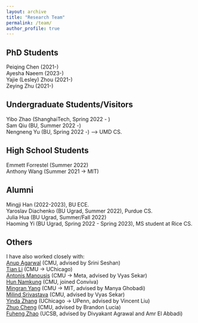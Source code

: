 ```yaml
---
layout: archive
title: "Research Team"
permalink: /team/
author_profile: true
---
```

PhD Students
---
Peiqing Chen (2021-)    
Ayesha Naeem (2023-)     
Yajie (Lesley) Zhou (2021-)    
Zeying Zhu (2021-)        

Undergraduate Students/Visitors
---
Yibo Zhao (ShanghaiTech, Spring 2022 - )      
Sam Qiu  (BU, Summer 2022 -)     
Nengneng Yu  (BU, Spring 2022 -) --> UMD CS.   

High School Students
---
Emmett Forrestel (Summer 2022)   
Anthony Wang (Summer 2021 -> MIT)  

Alumni
---
Mingji Han  (2022-2023), BU ECE.      
Yaroslav Diachenko (BU Ugrad, Summer 2022), Purdue CS.     
Julia Hua (BU Ugrad, Summer/Fall 2022)      
Haoming Yi  (BU Ugrad, Spring 2022 - Spring 2023), MS student at Rice CS.     

Others
---
I have also worked closely with:   
[Anup Agarwal](https://108anup.github.io/) (CMU, advised by Srini Seshan)   
[Tian Li](https://www.cs.cmu.edu/~litian/) (CMU -> UChicago)   
[Antonis Manousis](https://www.andrew.cmu.edu/user/amanousi/) (CMU -> Meta, advised by Vyas Sekar)    
[Hun Namkung](https://hnamkung.github.io/) (CMU, joined Conviva)   
[Mingran Yang](https://mingrany.github.io/) (CMU -> MIT, advised by Manya Ghobadi)  
[Milind Srivastava]() (CMU, advised by Vyas Sekar)        
[Yinda Zhang](https://yindazhang.github.io/) (UChicago -> UPenn, advised by Vincent Liu)    
[Zhuo Cheng]() (CMU, advised by Brandon Lucia)    
[Fuheng Zhao](https://zhaofuheng.github.io/) (UCSB, advised by Divyakant Agrawal and Amr El Abbadi)


